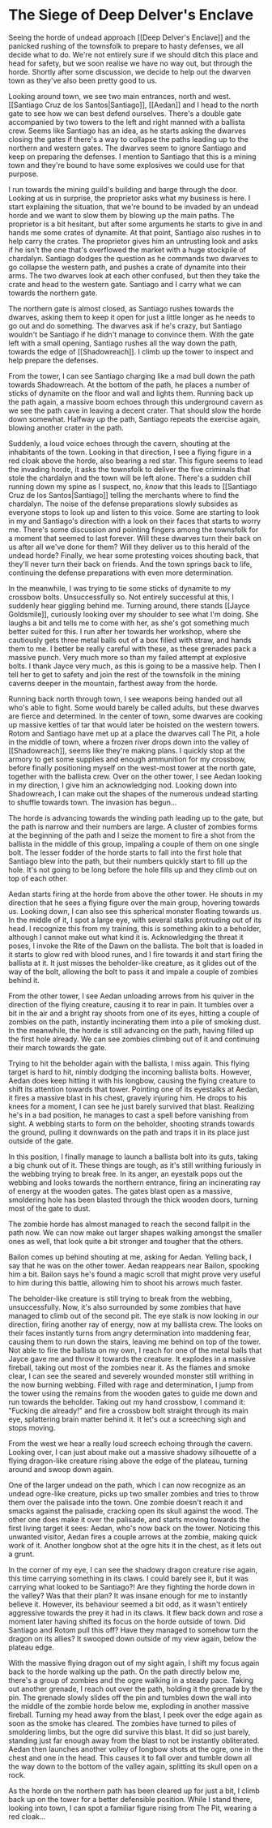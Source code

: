 # The Siege of Deep Delver's Enclave
Seeing the horde of undead approach [[Deep Delver's Enclave]] and the panicked rushing of the townsfolk to prepare to hasty defenses, we all decide what to do. We're not entirely sure if we should ditch this place and head for safety, but we soon realise we have no way out, but through the horde. Shortly after some discussion, we decide to help out the dwarven town as they've also been pretty good to us.

Looking around town, we see two main entrances, north and west. [[Santiago Cruz de los Santos|Santiago]], [[Aedan]] and I head to the north gate to see how we can best defend ourselves. There's a double gate accompanied by two towers to the left and right manned with a ballista crew. Seems like Santiago has an idea, as he starts asking the dwarves closing the gates if there's a way to collapse the paths leading up to the northern and western gates. The dwarves seem to ignore Santiago and keep on preparing the defenses. I mention to Santiago that this is a mining town and they're bound to have some explosives we could use for that purpose.

I run towards the mining guild's building and barge through the door. Looking at us in surprise, the proprietor asks what my business is here. I start explaining the situation, that we're bound to be invaded by an undead horde and we want to slow them by blowing up the main paths. The proprietor is a bit hesitant, but after some arguments he starts to give in and hands me some crates of dynamite. At that point, Santiago also rushes in to help carry the crates. The proprietor gives him an untrusting look and asks if he isn't the one that's overflowed the market with a huge stockpile of chardalyn. Santiago dodges the question as he commands two dwarves to go collapse the western path, and pushes a crate of dynamite into their arms. The two dwarves look at each other confused, but then they take the crate and head to the western gate. Santiago and I carry what we can towards the northern gate.

The northern gate is almost closed, as Santiago rushes towards the dwarves, asking them to keep it open for just a little longer as he needs to go out and do something. The dwarves ask if he's crazy, but Santiago wouldn't be Santiago if he didn't manage to convince them. With the gate left with a small opening, Santiago rushes all the way down the path, towards the edge of [[Shadowreach]]. I climb up the tower to inspect and help prepare the defenses. 

From the tower, I can see Santiago charging like a mad bull down the path towards Shadowreach. At the bottom of the path, he places a number of sticks of dynamite on the floor and wall and lights them. Running back up the path again, a massive boom echoes through this underground cavern as we see the path cave in leaving a decent crater. That should slow the horde down somewhat. Halfway up the path, Santiago repeats the exercise again, blowing another crater in the path.

Suddenly, a loud voice echoes through the cavern, shouting at the inhabitants of the town. Looking in that direction, I see a flying figure in a red cloak above the horde, also bearing a red star. This figure seems to lead the invading horde, it asks the townsfolk to deliver the five criminals that stole the chardalyn and the town will be left alone. There's a sudden chill running down my spine as I suspect, no, _know_ that this leads to [[Santiago Cruz de los Santos|Santiago]] telling the merchants where to find the chardalyn. The noise of the defense preparations slowly subsides as everyone stops to look up and listen to this voice. Some are starting to look in my and Santiago's direction with a look on their faces that starts to worry me. There's some discussion and pointing fingers among the townsfolk for a moment that seemed to last forever. Will these dwarves turn their back on us after all we've done for them? Will they deliver us to this herald of the undead horde? Finally, we hear some protesting voices shouting back, that they'll never turn their back on friends. And the town springs back to life, continuing the defense preparations with even more determination.

In the meanwhile, I was trying to tie some sticks of dynamite to my crossbow bolts. Unsuccessfully so. Not entirely successful at this, I suddenly hear giggling behind me. Turning around, there stands [[Jayce Goldsmile]], curiously looking over my shoulder to see what I'm doing. She laughs a bit and tells me to come with her, as she's got something much better suited for this. I run after her towards her workshop, where she cautiously gets three metal balls out of a box filled with straw, and hands them to me. I better be really careful with these, as these grenades pack a massive punch. Very much more so than my failed attempt at explosive bolts. I thank Jayce very much, as this is going to be a massive help. Then I tell her to get to safety and join the rest of the townsfolk in the mining caverns deeper in the mountain, farthest away from the horde.

Running back north through town, I see weapons being handed out all who's able to fight. Some would barely be called adults, but these dwarves are fierce and determined. In the center of town, some dwarves are cooking up massive kettles of tar that would later be hoisted on the western towers. Rotom and Santiago have met up at a place the dwarves call The Pit, a hole in the middle of town, where a frozen river drops down into the valley of [[Shadowreach]], seems like they're making plans. I quickly stop at the armory to get some supplies and enough ammunition for my crossbow, before finally positioning myself on the west-most tower at the north gate, together with the ballista crew. Over on the other tower, I see Aedan looking in my direction, I give him an acknowledging nod. Looking down into Shadowreach, I can make out the shapes of the numerous undead starting to shuffle towards town. The invasion has begun...

The horde is advancing towards the winding path leading up to the gate, but the path is narrow and their numbers are large. A cluster of zombies forms at the beginning of the path and I seize the moment to fire a shot from the ballista in the middle of this group, impaling a couple of them on one single bolt. The lesser fodder of the horde starts to fall into the first hole that Santiago blew into the path, but their numbers quickly start to fill up the hole. It's not going to be long before the hole fills up and they climb out on top of each other.

Aedan starts firing at the horde from above the other tower. He shouts in my direction that he sees a flying figure over the main group, hovering towards us. Looking down, I can also see this spherical monster floating towards us. In the middle of it, I spot a large eye, with several stalks protruding out of its head. I recognize this from my training, this is something akin to a beholder, although I cannot make out what kind it is. Acknowledging the threat it poses, I invoke the Rite of the Dawn on the ballista. The bolt that is loaded in it starts to glow red with blood runes, and I fire towards it and start firing the ballista at it. It just misses the beholder-like creature, as it glides out of the way of the bolt, allowing the bolt to pass it and impale a couple of zombies behind it.

From the other tower, I see Aedan unloading arrows from his quiver in the direction of the flying creature, causing it to rear in pain. It tumbles over a bit in the air and a bright ray shoots from one of its eyes, hitting a couple of zombies on the path, instantly incinerating them into a pile of smoking dust. In the meanwhile, the horde is still advancing on the path, having filled up the first hole already. We can see zombies climbing out of it and continuing their march towards the gate.

Trying to hit the beholder again with the ballista, I miss again. This flying target is hard to hit, nimbly dodging the incoming ballista bolts. However, Aedan does keep hitting it with his longbow, causing the flying creature to shift its attention towards that tower. Pointing one of its eyestalks at Aedan, it fires a massive blast in his chest, gravely injuring him. He drops to his knees for a moment, I can see he just barely survived that blast. Realizing he's in a bad position, he manages to cast a spell before vanishing from sight. A webbing starts to form on the beholder, shooting strands towards the ground, pulling it downwards on the path and traps it in its place just outside of the gate.

In this position, I finally manage to launch a ballista bolt into its guts, taking a big chunk out of it. These things are tough, as it's still writhing furiously in the webbing trying to break free. In its anger, an eyestalk pops out the webbing and looks towards the northern entrance, firing an incinerating ray of energy at the wooden gates. The gates blast open as a massive, smoldering hole has been blasted through the thick wooden doors, turning most of the gate to dust.

The zombie horde has almost managed to reach the second fallpit in the path now. We can now make out larger shapes walking amongst the smaller ones as well, that look quite a bit stronger and tougher that the others.

Bailon comes up behind shouting at me, asking for Aedan. Yelling back, I say that he was on the other tower. Aedan reappears near Bailon, spooking him a bit. Bailon says he's found a magic scroll that might prove very useful to him during this battle, allowing him to shoot his arrows much faster.

The beholder-like creature is still trying to break from the webbing, unsuccessfully. Now, it's also surrounded by some zombies that have managed to climb out of the second pit. The eye stalk is now looking in our direction, firing another ray of energy, now at my ballista crew. The looks on their faces instantly turns from angry determination into maddening fear, causing them to run down the stairs, leaving me behind on top of the tower. Not able to fire the ballista on my own, I reach for one of the metal balls that Jayce gave me and throw it towards the creature. It explodes in a massive fireball, taking out most of the zombies near it. As the flames and smoke clear, I can see the seared and severely wounded monster still writhing in the now burning webbing. Filled with rage and determination, I jump from the tower using the remains from the wooden gates to guide me down and run towards the beholder. Taking out my hand crossbow, I command it: "Fucking die already!" and fire a crossbow bolt straight through its main eye, splattering brain matter behind it. It let's out a screeching sigh and stops moving.

From the west we hear a really loud screech echoing through the cavern. Looking over, I can just about make out a massive shadowy silhouette of a flying dragon-like creature rising above the edge of the plateau, turning around and swoop down again.

One of the larger undead on the path, which I can now recognize as an undead ogre-like creature, picks up two smaller zombies and tries to throw them over the palisade into the town. One zombie doesn't reach it and smacks against the palisade, cracking open its skull against the wood. The other one does make it over the palisade, and starts moving towards the first living target it sees: Aedan, who's now back on the tower. Noticing this unwanted visitor, Aedan fires a couple arrows at the zombie, making quick work of it. Another longbow shot at the ogre hits it in the chest, as it lets out a grunt.

In the corner of my eye, I can see the shadowy dragon creature rise again, this time carrying something in its claws. I could barely see it, but it was carrying what looked to be Santiago?! Are they fighting the horde down in the valley? Was that their plan? It was insane enough for me to instantly believe it. However, its behaviour seemed a bit odd, as it wasn't entirely aggressive towards the prey it had in its claws. It flew back down and rose a moment later having shifted its focus on the horde outside of town. Did Santiago and Rotom pull this off? Have they managed to somehow turn the dragon on its allies? It swooped down outside of my view again, below the plateau edge.

With the massive flying dragon out of my sight again, I shift my focus again back to the horde walking up the path. On the path directly below me, there's a group of zombies and the ogre walking in a steady pace. Taking out another grenade, I reach out over the path, holding it the grenade by the pin. The grenade slowly slides off the pin and tumbles down the wall into the middle of the zombie horde below me, exploding in another massive fireball. Turning my head away from the blast, I peek over the edge again as soon as the smoke has cleared. The zombies have turned to piles of smoldering limbs, but the ogre did survive this blast. It did so just barely, standing just far enough away from the blast to not be instantly obliterated. Aedan then launches another volley of longbow shots at the ogre, one in the chest and one in the head. This causes it to fall over and tumble down all the way down to the bottom of the valley again, splitting its skull open on a rock.

As the horde on the northern path has been cleared up for just a bit, I climb back up on the tower for a better defensible position. While I stand there, looking into town, I can spot a familiar figure rising from The Pit, wearing a red cloak...